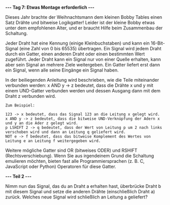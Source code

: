 **--- Tag 7: Etwas Montage erforderlich ---**

Dieses Jahr brachte der Weihnachtsmann dem kleinen Bobby Tables einen Satz Drähte und bitweise Logikgatter! Leider ist
der kleine Bobby etwas unter dem empfohlenen Alter, und er braucht Hilfe beim Zusammenbau der Schaltung.

Jeder Draht hat eine Kennung (einige Kleinbuchstaben) und kann ein 16-Bit-Signal (eine Zahl von 0 bis 65535) übertragen.
Ein Signal wird jedem Draht durch ein Gatter, einen anderen Draht oder einen bestimmten Wert zugeführt. Jeder Draht kann
ein Signal nur von einer Quelle erhalten, kann aber sein Signal an mehrere Ziele weitergeben. Ein Gatter liefert erst
dann ein Signal, wenn alle seine Eingänge ein Signal haben.

In der beiliegenden Anleitung wird beschrieben, wie die Teile miteinander verbunden werden: x AND y -> z bedeutet, dass
die Drähte x und y mit einem UND-Gatter verbunden werden und dessen Ausgang dann mit dem Draht z verbunden wird.

```
Zum Beispiel:

123 -> x bedeutet, dass das Signal 123 an die Leitung x gelegt wird.
x AND y -> z bedeutet, dass die bitweise UND-Verknüpfung der Adern x und y an die Ader z gelegt wird.
p LSHIFT 2 -> q bedeutet, dass der Wert von Leitung p um 2 nach links verschoben wird und dann an Leitung q geliefert wird.
NOT e -> f bedeutet, dass das bitweise Komplement des Wertes von Leitung e an Leitung f weitergegeben wird.
```

Weitere mögliche Gatter sind OR (bitweises ODER) und RSHIFT (Rechtsverschiebung). Wenn Sie aus irgendeinem Grund die
Schaltung emulieren möchten, bieten fast alle Programmiersprachen (z. B. C, JavaScript oder Python) Operatoren für
diese Gatter.

**--- Teil 2 ---**

Nimm nun das Signal, das du an Draht a erhalten hast, überbrücke Draht b mit diesem Signal und setze die anderen Drähte
(einschließlich Draht a) zurück. Welches neue Signal wird schließlich an Leitung a geliefert?
